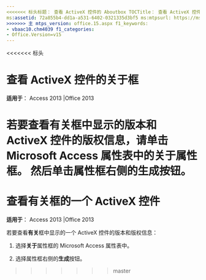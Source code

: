 ```yaml
---
<<<<<<< 标头标题： 查看 ActiveX 控件的 Aboutbox TOCTitle： 查看 ActiveX 控件的关于框 ms:assetid: 72a855b4-dd1a-a531-6402-0321335d3bf5 ms:mtpsurl: https://msdn.microsoft.com/library/Ff195825(v=office.15) ms:contentKeyID: 48545612 ms.date: 09/18/2015年 ===标题： ActiveX 控件有关框 TOCTitle 视图： 查看关于框描述一个 ActiveX 控件： 若要查看关于框中的步骤。
ms:assetid: 72a855b4-dd1a-a531-6402-0321335d3bf5 ms:mtpsurl: https://msdn.microsoft.com/library/Ff195825(v=office.15) ms:contentKeyID: 48545612 ms.date: 10/16/2018
>>>>>>> 主 mtps_version: office.15.aspx f1_keywords:
- vbaac10.chm4039 f1_categories:
- Office.Version=v15
---
```


<<<<<<< 标头
# <a name="view-an-activex-controls-about-box"></a>查看 ActiveX 控件的关于框

**适用于**： Access 2013 |Office 2013

<a name="to-view-an-about-box-showing-version-and-copyright-information-for-an-activex-control-click-the-about-property-box-in-the-microsoft-access-property-sheet-then-click-the-build-button-to-the-right-of-the-property-box"></a>若要查看**有关**框中显示的版本和 ActiveX 控件的版权信息，请单击 Microsoft Access 属性表中的**关于**属性框。 然后单击属性框右侧的**生成**按钮。
=======
# <a name="view-an-activex-control-about-box"></a>查看有关框的一个 ActiveX 控件

**适用于**： Access 2013 |Office 2013

若要查看**有关**框中显示的一个 ActiveX 控件的版本和版权信息：

1. 选择**关于**属性框的 Microsoft Access 属性表中。

2. 选择属性框右侧的**生成**按钮。
>>>>>>> master


